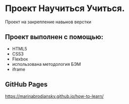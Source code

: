 # Проект Научиться Учиться.

Проект на закрепление навыков верстки

## Проект выполнен с помощью:
* HTML5
* CSS3
* Flexbox
* использована методология БЭМ
* iframe
## GitHub Pages
https://marinabrodiansky.github.io/how-to-learn/

